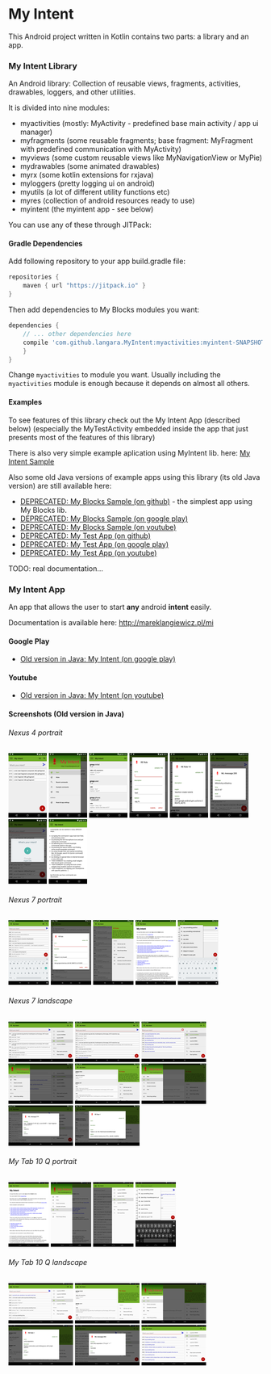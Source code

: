 # My Intent

This Android project written in Kotlin contains two parts: a library and an app.

### My Intent Library

An Android library: Collection of reusable views, fragments, activities, drawables, loggers, and other utilities.

It is divided into nine modules:

* myactivities (mostly: MyActivity - predefined base main activity / app ui manager)
* myfragments (some reusable fragments; base fragment: MyFragment with predefined communication with MyActivity)
* myviews (some custom reusable views like MyNavigationView or MyPie)
* mydrawables (some animated drawables)
* myrx (some kotlin extensions for rxjava)
* myloggers (pretty logging ui on android)
* myutils (a lot of different utility functions etc)
* myres (collection of android resources ready to use)
* myintent (the myintent app - see below)

You can use any of these through JITPack:

#### Gradle Dependencies

Add following repository to your app build.gradle file:

```gradle
repositories {
    maven { url "https://jitpack.io" }
}
```


Then add dependencies to My Blocks modules you want:

```gradle
dependencies {
    // ... other dependencies here
    compile 'com.github.langara.MyIntent:myactivities:myintent-SNAPSHOT'
    }
}
```

Change `myactivities` to module you want.
Usually including the `myactivities` module is enough because it depends on almost all others.

#### Examples

To see features of this library check out the My Intent App (described below)
(especially the MyTestActivity embedded inside the app that just presents most of the features of this library)

There is also very simple example aplication using MyIntent lib. here:
[My Intent Sample](https://github.com/langara/MyIntentSample)

Also some old Java versions of example apps using this library (its old Java version) are still available
here:

* [DEPRECATED: My Blocks Sample (on github)](https://github.com/langara/MyBlocksSample) - the simplest app using My Blocks lib.
* [DEPRECATED: My Blocks Sample (on google play)](https://play.google.com/store/apps/details?id=pl.mareklangiewicz.myblockssample)
* [DEPRECATED: My Blocks Sample (on youtube)](https://www.youtube.com/watch?v=R-bpq55UYGI)
* [DEPRECATED: My Test App (on github)](https://github.com/langara/MyTestApp)
* [DEPRECATED: My Test App (on google play)](https://play.google.com/store/apps/details?id=pl.mareklangiewicz.mytestapp)
* [DEPRECATED: My Test App (on youtube)](https://www.youtube.com/watch?v=B9FPWpQYMuc)



TODO: real documentation...



### My Intent App

An app that allows the user to start **any** android **intent** easily.

Documentation is available here: http://mareklangiewicz.pl/mi


#### Google Play

* [Old version in Java: My Intent (on google play)](https://play.google.com/store/apps/details?id=pl.mareklangiewicz.myintent)

#### Youtube

* [Old version in Java: My Intent (on youtube)](https://www.youtube.com/watch?v=-8N_B-Jpk8k)



#### Screenshots (Old version in Java)



###### Nexus 4 portrait

[![device-nexus4-port-2015-11-19-021911.png](screenshots/thumbnails/device-nexus4-port-2015-11-19-021911.png)](https://raw.githubusercontent.com/langara/MyIntent/myintent/screenshots/device-nexus4-port-2015-11-19-021911.png)
[![device-nexus4-port-2015-11-19-022005.png](screenshots/thumbnails/device-nexus4-port-2015-11-19-022005.png)](https://raw.githubusercontent.com/langara/MyIntent/myintent/screenshots/device-nexus4-port-2015-11-19-022005.png)
[![device-nexus4-port-2015-11-19-022042.png](screenshots/thumbnails/device-nexus4-port-2015-11-19-022042.png)](https://raw.githubusercontent.com/langara/MyIntent/myintent/screenshots/device-nexus4-port-2015-11-19-022042.png)
[![device-nexus4-port-2015-11-19-022205.png](screenshots/thumbnails/device-nexus4-port-2015-11-19-022205.png)](https://raw.githubusercontent.com/langara/MyIntent/myintent/screenshots/device-nexus4-port-2015-11-19-022205.png)
[![device-nexus4-port-2015-11-19-022253.png](screenshots/thumbnails/device-nexus4-port-2015-11-19-022253.png)](https://raw.githubusercontent.com/langara/MyIntent/myintent/screenshots/device-nexus4-port-2015-11-19-022253.png)
[![device-nexus4-port-2015-11-19-022327.png](screenshots/thumbnails/device-nexus4-port-2015-11-19-022327.png)](https://raw.githubusercontent.com/langara/MyIntent/myintent/screenshots/device-nexus4-port-2015-11-19-022327.png)
[![device-nexus4-port-2015-11-19-022349.png](screenshots/thumbnails/device-nexus4-port-2015-11-19-022349.png)](https://raw.githubusercontent.com/langara/MyIntent/myintent/screenshots/device-nexus4-port-2015-11-19-022349.png)
[![device-nexus4-port-2015-11-19-022509.png](screenshots/thumbnails/device-nexus4-port-2015-11-19-022509.png)](https://raw.githubusercontent.com/langara/MyIntent/myintent/screenshots/device-nexus4-port-2015-11-19-022509.png)



###### Nexus 7 portrait

[![device-nexus7-port-2015-11-16-191053.png](screenshots/thumbnails/device-nexus7-port-2015-11-16-191053.png)](https://raw.githubusercontent.com/langara/MyIntent/myintent/screenshots/device-nexus7-port-2015-11-16-191053.png)
[![device-nexus7-port-2015-11-16-191142.png](screenshots/thumbnails/device-nexus7-port-2015-11-16-191142.png)](https://raw.githubusercontent.com/langara/MyIntent/myintent/screenshots/device-nexus7-port-2015-11-16-191142.png)
[![device-nexus7-port-2015-11-16-191213.png](screenshots/thumbnails/device-nexus7-port-2015-11-16-191213.png)](https://raw.githubusercontent.com/langara/MyIntent/myintent/screenshots/device-nexus7-port-2015-11-16-191213.png)
[![device-nexus7-port-2015-11-16-191252.png](screenshots/thumbnails/device-nexus7-port-2015-11-16-191252.png)](https://raw.githubusercontent.com/langara/MyIntent/myintent/screenshots/device-nexus7-port-2015-11-16-191252.png)
[![device-nexus7-port-2015-11-16-192039.png](screenshots/thumbnails/device-nexus7-port-2015-11-16-192039.png)](https://raw.githubusercontent.com/langara/MyIntent/myintent/screenshots/device-nexus7-port-2015-11-16-192039.png)



###### Nexus 7 landscape

[![device-nexus7-land-2015-11-16-190317.png](screenshots/thumbnails/device-nexus7-land-2015-11-16-190317.png)](https://raw.githubusercontent.com/langara/MyIntent/myintent/screenshots/device-nexus7-land-2015-11-16-190317.png)
[![device-nexus7-land-2015-11-16-190351.png](screenshots/thumbnails/device-nexus7-land-2015-11-16-190351.png)](https://raw.githubusercontent.com/langara/MyIntent/myintent/screenshots/device-nexus7-land-2015-11-16-190351.png)
[![device-nexus7-land-2015-11-16-190528.png](screenshots/thumbnails/device-nexus7-land-2015-11-16-190528.png)](https://raw.githubusercontent.com/langara/MyIntent/myintent/screenshots/device-nexus7-land-2015-11-16-190528.png)
[![device-nexus7-land-2015-11-16-190558.png](screenshots/thumbnails/device-nexus7-land-2015-11-16-190558.png)](https://raw.githubusercontent.com/langara/MyIntent/myintent/screenshots/device-nexus7-land-2015-11-16-190558.png)
[![device-nexus7-land-2015-11-16-190637.png](screenshots/thumbnails/device-nexus7-land-2015-11-16-190637.png)](https://raw.githubusercontent.com/langara/MyIntent/myintent/screenshots/device-nexus7-land-2015-11-16-190637.png)
[![device-nexus7-land-2015-11-16-190704.png](screenshots/thumbnails/device-nexus7-land-2015-11-16-190704.png)](https://raw.githubusercontent.com/langara/MyIntent/myintent/screenshots/device-nexus7-land-2015-11-16-190704.png)
[![device-nexus7-land-2015-11-16-190752.png](screenshots/thumbnails/device-nexus7-land-2015-11-16-190752.png)](https://raw.githubusercontent.com/langara/MyIntent/myintent/screenshots/device-nexus7-land-2015-11-16-190752.png)
[![device-nexus7-land-2015-11-16-190953.png](screenshots/thumbnails/device-nexus7-land-2015-11-16-190953.png)](https://raw.githubusercontent.com/langara/MyIntent/myintent/screenshots/device-nexus7-land-2015-11-16-190953.png)



###### My Tab 10 Q portrait

[![device-mytab-port-2015-11-16-165101.png](screenshots/thumbnails/device-mytab-port-2015-11-16-165101.png)](https://raw.githubusercontent.com/langara/MyIntent/myintent/screenshots/device-mytab-port-2015-11-16-165101.png)
[![device-mytab-port-2015-11-16-165159.png](screenshots/thumbnails/device-mytab-port-2015-11-16-165159.png)](https://raw.githubusercontent.com/langara/MyIntent/myintent/screenshots/device-mytab-port-2015-11-16-165159.png)
[![device-mytab-port-2015-11-16-165251.png](screenshots/thumbnails/device-mytab-port-2015-11-16-165251.png)](https://raw.githubusercontent.com/langara/MyIntent/myintent/screenshots/device-mytab-port-2015-11-16-165251.png)
[![device-mytab-port-2015-11-16-165417.png](screenshots/thumbnails/device-mytab-port-2015-11-16-165417.png)](https://raw.githubusercontent.com/langara/MyIntent/myintent/screenshots/device-mytab-port-2015-11-16-165417.png)




###### My Tab 10 Q landscape

[![device-mytab-land-2015-11-16-164715.png](screenshots/thumbnails/device-mytab-land-2015-11-16-164715.png)](https://raw.githubusercontent.com/langara/MyIntent/myintent/screenshots/device-mytab-land-2015-11-16-164715.png)
[![device-mytab-land-2015-11-16-164859.png](screenshots/thumbnails/device-mytab-land-2015-11-16-164859.png)](https://raw.githubusercontent.com/langara/MyIntent/myintent/screenshots/device-mytab-land-2015-11-16-164859.png)
[![device-mytab-land-2015-11-16-164929.png](screenshots/thumbnails/device-mytab-land-2015-11-16-164929.png)](https://raw.githubusercontent.com/langara/MyIntent/myintent/screenshots/device-mytab-land-2015-11-16-164929.png)
[![device-mytab-land-2015-11-16-165547.png](screenshots/thumbnails/device-mytab-land-2015-11-16-165547.png)](https://raw.githubusercontent.com/langara/MyIntent/myintent/screenshots/device-mytab-land-2015-11-16-165547.png)
[![device-mytab-land-2015-11-16-165624.png](screenshots/thumbnails/device-mytab-land-2015-11-16-165624.png)](https://raw.githubusercontent.com/langara/MyIntent/myintent/screenshots/device-mytab-land-2015-11-16-165624.png)
[![device-mytab-land-2015-11-16-165916.png](screenshots/thumbnails/device-mytab-land-2015-11-16-165916.png)](https://raw.githubusercontent.com/langara/MyIntent/myintent/screenshots/device-mytab-land-2015-11-16-165916.png)


